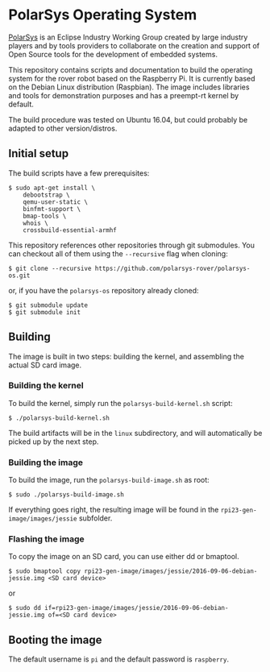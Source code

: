 PolarSys Operating System
=========================

[PolarSys](https://www.polarsys.org/) is an Eclipse Industry Working
Group created by large industry players and by tools providers to
collaborate on the creation and support of Open Source tools for the
development of embedded systems.

This repository contains scripts and documentation to build the
operating system for the rover robot based on the Raspberry Pi.  It is
currently based on the Debian Linux distribution (Raspbian).  The image
includes libraries and tools for demonstration purposes and has a
preempt-rt kernel by default.

The build procedure was tested on Ubuntu 16.04, but could probably be
adapted to other version/distros.

## Initial setup

The build scripts have a few prerequisites:

    $ sudo apt-get install \
        debootstrap \
        qemu-user-static \
        binfmt-support \
        bmap-tools \
        whois \
        crossbuild-essential-armhf

This repository references other repositories through git submodules.
You can checkout all of them using the `--recursive` flag when cloning:

    $ git clone --recursive https://github.com/polarsys-rover/polarsys-os.git

or, if you have the `polarsys-os` repository already cloned:

    $ git submodule update
    $ git submodule init


## Building

The image is built in two steps: building the kernel, and assembling the
actual SD card image.

### Building the kernel

To build the kernel, simply run the `polarsys-build-kernel.sh` script:

    $ ./polarsys-build-kernel.sh

The build artifacts will be in the `linux` subdirectory, and will
automatically be picked up by the next step.

### Building the image

To build the image, run the `polarsys-build-image.sh` as root:

    $ sudo ./polarsys-build-image.sh

If everything goes right, the resulting image will be found in the
`rpi23-gen-image/images/jessie` subfolder.

### Flashing the image

To copy the image on an SD card, you can use either dd or bmaptool.

    $ sudo bmaptool copy rpi23-gen-image/images/jessie/2016-09-06-debian-jessie.img <SD card device>

or

    $ sudo dd if=rpi23-gen-image/images/jessie/2016-09-06-debian-jessie.img of=<SD card device>

## Booting the image

The default username is `pi` and the default password is `raspberry`.
